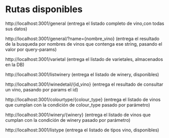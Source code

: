 # Rutas disponibles

http://localhost:3001/general (entrega el listado completo de vino,con todas sus datos)

http://localhost:3001/general/?name={nombre_vino} (entrega el resultado de la busqueda por nombres de vinos que contenga ese string, pasando el valor por query-params)

http://localhost:3001/varietal (entrega el listado de varietales, almacenados en la DB)

http://localhost:3001/listwinery (entrega el listado de winery, disponibles)

http://localhost:3001/winedetail/{id_vino} (entrega el resultado de consultar un vino, pasando por params el id)

http://localhost:3001/colourtype/{colour_type} (entrega el listado de vinos que cumplan con la condición de colour_type pasado por parámetro)

http://localhost:3001/winery/{winery} (entrega el listado de vinos que cumplan con la condición de winery pasado por parámetro)

http://localhost:3001/listype (entrega el listado de tipos vino, disponibles)
